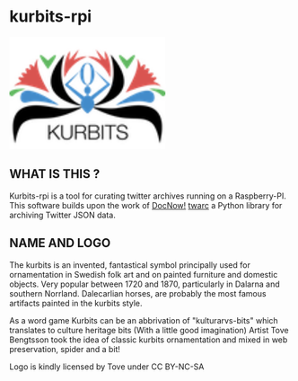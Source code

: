 # kurbits-rpi
<div style="text: center;">
<img height="200" src="https://github.com/Segerberg/kurbits-rpi/blob/master/app/static/logo.png?raw=true">
</div>

## WHAT IS THIS ?
Kurbits-rpi is a tool for curating twitter archives running on a Raspberry-PI. 
This software builds upon the work of [DocNow!](https://www.docnow.io/)  [twarc](https://github.com/DocNow/twarc) a Python library for archiving Twitter JSON data. 
 


## NAME AND LOGO
The kurbits is an invented, fantastical symbol principally used for ornamentation in Swedish folk art
and on painted furniture and domestic objects. Very popular between 1720 and 1870, particularly in Dalarna and southern Norrland.
Dalecarlian horses, are probably the most famous artifacts painted in the kurbits style.

As a word game Kurbits can be an abbrivation of "kulturarvs-bits" which translates to culture heritage bits (With a little good imagination)
Artist Tove Bengtsson took the idea of classic kurbits ornamentation and mixed in web preservation, spider and a bit!

Logo is kindly licensed by Tove under CC BY-NC-SA